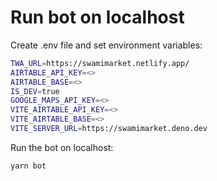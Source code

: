 # **Run bot on localhost**

Create .env file and set environment variables:
```sh
TWA_URL=https://swamimarket.netlify.app/
AIRTABLE_API_KEY=<>
AIRTABLE_BASE=<>
IS_DEV=true
GOOGLE_MAPS_API_KEY=<>
VITE_AIRTABLE_API_KEY=<>
VITE_AIRTABLE_BASE=<>
VITE_SERVER_URL=https://swamimarket.deno.dev
```

Run the bot on localhost:
```sh
yarn bot
```
